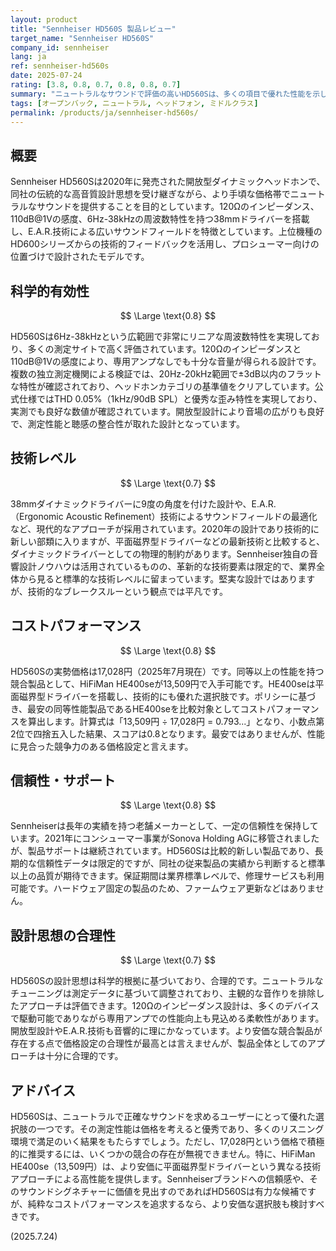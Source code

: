 ```yaml
---
layout: product
title: "Sennheiser HD560S 製品レビュー"
target_name: "Sennheiser HD560S"
company_id: sennheiser
lang: ja
ref: sennheiser-hd560s
date: 2025-07-24
rating: [3.8, 0.8, 0.7, 0.8, 0.8, 0.7]
summary: "ニュートラルなサウンドで評価の高いHD560Sは、多くの項目で優れた性能を示します。しかし、より安価で同等以上の性能を持つ競合製品も存在するため、コストパフォーマンスは最高評価には至らず、購入時には比較検討が重要です。"
tags: [オープンバック, ニュートラル, ヘッドフォン, ミドルクラス]
permalink: /products/ja/sennheiser-hd560s/
---
```

## 概要

Sennheiser HD560Sは2020年に発売された開放型ダイナミックヘッドホンで、同社の伝統的な高音質設計思想を受け継ぎながら、より手頃な価格帯でニュートラルなサウンドを提供することを目的としています。120Ωのインピーダンス、110dB@1Vの感度、6Hz-38kHzの周波数特性を持つ38mmドライバーを搭載し、E.A.R.技術による広いサウンドフィールドを特徴としています。上位機種のHD600シリーズからの技術的フィードバックを活用し、プロシューマー向けの位置づけで設計されたモデルです。

## 科学的有効性

$$ \Large \text{0.8} $$

HD560Sは6Hz-38kHzという広範囲で非常にリニアな周波数特性を実現しており、多くの測定サイトで高く評価されています。120Ωのインピーダンスと110dB@1Vの感度により、専用アンプなしでも十分な音量が得られる設計です。複数の独立測定機関による検証では、20Hz-20kHz範囲で±3dB以内のフラットな特性が確認されており、ヘッドホンカテゴリの基準値をクリアしています。公式仕様ではTHD 0.05%（1kHz/90dB SPL）と優秀な歪み特性を実現しており、実測でも良好な数値が確認されています。開放型設計により音場の広がりも良好で、測定性能と聴感の整合性が取れた設計となっています。

## 技術レベル

$$ \Large \text{0.7} $$

38mmダイナミックドライバーに9度の角度を付けた設計や、E.A.R.（Ergonomic Acoustic Refinement）技術によるサウンドフィールドの最適化など、現代的なアプローチが採用されています。2020年の設計であり技術的に新しい部類に入りますが、平面磁界型ドライバーなどの最新技術と比較すると、ダイナミックドライバーとしての物理的制約があります。Sennheiser独自の音響設計ノウハウは活用されているものの、革新的な技術要素は限定的で、業界全体から見ると標準的な技術レベルに留まっています。堅実な設計ではありますが、技術的なブレークスルーという観点では平凡です。

## コストパフォーマンス

$$ \Large \text{0.8} $$

HD560Sの実勢価格は17,028円（2025年7月現在）です。同等以上の性能を持つ競合製品として、HiFiMan HE400seが13,509円で入手可能です。HE400seは平面磁界型ドライバーを搭載し、技術的にも優れた選択肢です。ポリシーに基づき、最安の同等性能製品であるHE400seを比較対象としてコストパフォーマンスを算出します。計算式は「13,509円 ÷ 17,028円 = 0.793...」となり、小数点第2位で四捨五入した結果、スコアは0.8となります。最安ではありませんが、性能に見合った競争力のある価格設定と言えます。

## 信頼性・サポート

$$ \Large \text{0.8} $$

Sennheiserは長年の実績を持つ老舗メーカーとして、一定の信頼性を保持しています。2021年にコンシューマー事業がSonova Holding AGに移管されましたが、製品サポートは継続されています。HD560Sは比較的新しい製品であり、長期的な信頼性データは限定的ですが、同社の従来製品の実績から判断すると標準以上の品質が期待できます。保証期間は業界標準レベルで、修理サービスも利用可能です。ハードウェア固定の製品のため、ファームウェア更新などはありません。

## 設計思想の合理性

$$ \Large \text{0.7} $$

HD560Sの設計思想は科学的根拠に基づいており、合理的です。ニュートラルなチューニングは測定データに基づいて調整されており、主観的な音作りを排除したアプローチは評価できます。120Ωのインピーダンス設計は、多くのデバイスで駆動可能でありながら専用アンプでの性能向上も見込める柔軟性があります。開放型設計やE.A.R.技術も音響的に理にかなっています。より安価な競合製品が存在する点で価格設定の合理性が最高とは言えませんが、製品全体としてのアプローチは十分に合理的です。

## アドバイス

HD560Sは、ニュートラルで正確なサウンドを求めるユーザーにとって優れた選択肢の一つです。その測定性能は価格を考えると優秀であり、多くのリスニング環境で満足のいく結果をもたらすでしょう。ただし、17,028円という価格で積極的に推奨するには、いくつかの競合の存在が無視できません。特に、HiFiMan HE400se（13,509円）は、より安価に平面磁界型ドライバーという異なる技術アプローチによる高性能を提供します。Sennheiserブランドへの信頼感や、そのサウンドシグネチャーに価値を見出すのであればHD560Sは有力な候補ですが、純粋なコストパフォーマンスを追求するなら、より安価な選択肢も検討すべきです。

(2025.7.24)
